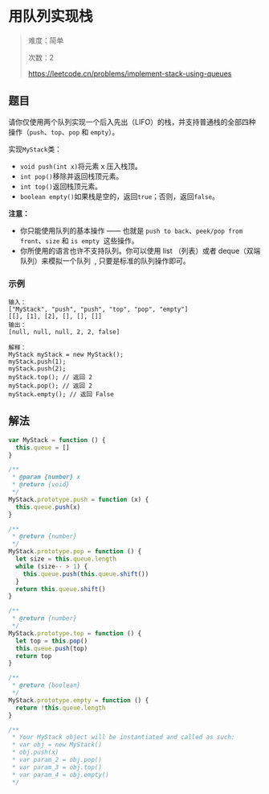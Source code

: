 # 用队列实现栈

> 难度：简单
>
> 次数：2
>
> https://leetcode.cn/problems/implement-stack-using-queues

## 题目

请你仅使用两个队列实现一个后入先出（LIFO）的栈，并支持普通栈的全部四种操作（`push`、`top`、`pop` 和 `empty`）。

实现`MyStack`类：

- `void push(int x)`将元素 x 压入栈顶。
- `int pop()`移除并返回栈顶元素。
- `int top()`返回栈顶元素。
- `boolean empty()`如果栈是空的，返回`true`；否则，返回`false`。

**注意：**

- 你只能使用队列的基本操作 —— 也就是 `push to back`、`peek/pop from front`、`size` 和 `is empty`  这些操作。
- 你所使用的语言也许不支持队列。你可以使用 list （列表）或者 deque（双端队列）来模拟一个队列  , 只要是标准的队列操作即可。

### 示例

```
输入：
["MyStack", "push", "push", "top", "pop", "empty"]
[[], [1], [2], [], [], []]
输出：
[null, null, null, 2, 2, false]

解释：
MyStack myStack = new MyStack();
myStack.push(1);
myStack.push(2);
myStack.top(); // 返回 2
myStack.pop(); // 返回 2
myStack.empty(); // 返回 False
```

## 解法

```javascript
var MyStack = function () {
  this.queue = []
}

/**
 * @param {number} x
 * @return {void}
 */
MyStack.prototype.push = function (x) {
  this.queue.push(x)
}

/**
 * @return {number}
 */
MyStack.prototype.pop = function () {
  let size = this.queue.length
  while (size-- > 1) {
    this.queue.push(this.queue.shift())
  }
  return this.queue.shift()
}

/**
 * @return {number}
 */
MyStack.prototype.top = function () {
  let top = this.pop()
  this.queue.push(top)
  return top
}

/**
 * @return {boolean}
 */
MyStack.prototype.empty = function () {
  return !this.queue.length
}

/**
 * Your MyStack object will be instantiated and called as such:
 * var obj = new MyStack()
 * obj.push(x)
 * var param_2 = obj.pop()
 * var param_3 = obj.top()
 * var param_4 = obj.empty()
 */
```
